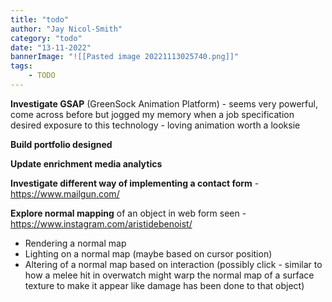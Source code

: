 ```yaml
---
title: "todo"
author: "Jay Nicol-Smith"
category: "todo"
date: "13-11-2022"
bannerImage: "![[Pasted image 20221113025740.png]]"
tags:
    - TODO
---
```


**Investigate GSAP** (GreenSock Animation Platform) - seems very powerful, come across before but jogged my memory when a job specification desired exposure to this technology - loving animation worth a looksie

**Build portfolio designed**

**Update enrichment media analytics**

**Investigate different way of implementing a contact form** - https://www.mailgun.com/

**Explore normal mapping** of an object in web form seen - https://www.instagram.com/aristidebenoist/
 - Rendering a normal map
 - Lighting on a normal map (maybe based on cursor position)
 - Altering of a normal map based on interaction (possibly click - similar to how a melee hit in overwatch might warp the normal map of a surface texture to make it appear like damage has been done to that object)


